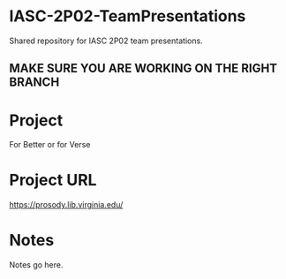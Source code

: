 # IASC-2P02-TeamPresentations
Shared repository for IASC 2P02 team presentations.

## **MAKE SURE YOU ARE WORKING ON THE RIGHT BRANCH**

# Project

For Better or for Verse

# Project URL

https://prosody.lib.virginia.edu/

# Notes

Notes go here.
